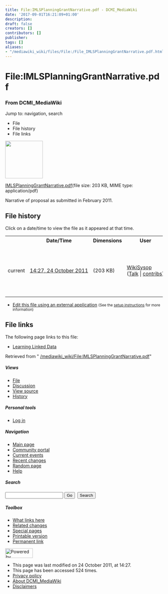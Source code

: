 ```yaml
---
title: File:IMLSPlanningGrantNarrative.pdf - DCMI_MediaWiki
date: '2017-09-01T16:21:09+01:00'
description: 
draft: false
creators: []
contributors: []
publisher: 
tags: []
aliases:
- "/mediawiki_wiki/files/File:/File_IMLSPlanningGrantNarrative.pdf.html"
---
```


<a id="top"></a>
# File:IMLSPlanningGrantNarrative.pdf

### From DCMI\_MediaWiki

Jump to: navigation, search
<!-- start content -->
- File
- File history
- File links

 [<img alt="" src="/skins/common/images/icons/fileicon-pdf.png" width="120" height="120">](/mediawiki_wiki/files/IMLSPlanningGrantNarrative.pdf)

[IMLSPlanningGrantNarrative.pdf](/mediawiki_wiki/files/IMLSPlanningGrantNarrative.pdf)‎(file size: 203 KB, MIME type: application/pdf)

Narrative of proposal as submitted in February 2011.

<!-- 
NewPP limit report
Preprocessor node count: 1/1000000
Post-expand include size: 0/2097152 bytes
Template argument size: 0/2097152 bytes
Expensive parser function count: 0/100
-->
## File history

Click on a date/time to view the file as it appeared at that time.

<table class="wikitable filehistory">
  <tr>
    <td></td>
    <th>Date/Time</th>
    <th>Dimensions</th>
    <th>User</th>
    <th>Comment</th>
  </tr>
  <tr>
    <td>current</td>
    <td class="filehistory-selected" style="white-space: nowrap;"><a href="/mediawiki_wiki/files/IMLSPlanningGrantNarrative.pdf">14:27, 24 October 2011</a></td>
    <td> <span style="white-space: nowrap;">(203 KB)</span>
    </td>
    <td>
      <a href="/index.php/User:WikiSysop" title="User:WikiSysop" class="mw-userlink">WikiSysop</a> <span style="white-space: nowrap;"> <span class="mw-usertoollinks">(<a href="/index.php?title=User_talk:WikiSysop&amp;action=edit&amp;redlink=1" class="new" title="User talk:WikiSysop (page does not exist)">Talk</a> | <a href="/index.php/Special:Contributions/WikiSysop" title="Special:Contributions/WikiSysop">contribs</a>)</span></span>
    </td>
    <td> <span class="comment">(Narrative of proposal as submitted in February 2011.)</span>
    </td>
  </tr>
</table>

  

- [Edit this file using an external application](/index.php?title=File:IMLSPlanningGrantNarrative.pdf&action=edit&externaledit=true&mode=file "File:IMLSPlanningGrantNarrative.pdf") <small>(See the <a href="http://www.mediawiki.org/wiki/Manual:External_editors" class="external text" rel="nofollow">setup instructions</a> for more information)</small>

## File links

The following page links to this file:

- [Learning Linked Data](/index.php/Learning_Linked_Data "Learning Linked Data")

Retrieved from " [/mediawiki_wiki/File:IMLSPlanningGrantNarrative.pdf](/mediawiki_wiki/files/File:/File:IMLSPlanningGrantNarrative.pdf.html)"

<!-- end content -->

##### Views

- [File](/mediawiki_wiki/files/File:/File:IMLSPlanningGrantNarrative.pdf.html)
- [Discussion](/index.php?title=File_talk:IMLSPlanningGrantNarrative.pdf&action=edit&redlink=1 "Discussion about the content page [t]")
- [View source](/index.php?title=File:IMLSPlanningGrantNarrative.pdf&action=edit "This page is protected.
You can view its source [e]")
- [History](/index.php?title=File:IMLSPlanningGrantNarrative.pdf&action=history "Past revisions of this page [h]")

##### Personal tools

- [Log in](/index.php?title=Special:UserLogin&returnto=File:IMLSPlanningGrantNarrative.pdf "You are encouraged to log in; however, it is not mandatory [o]")

<script type="text/javascript"> if (window.isMSIE55) fixalpha(); </script>

##### Navigation

- [Main page](/index.php/Main_Page "Visit the main page [z]")
- [Community portal](/index.php/DCMI_MediaWiki:Community_portal "About the project, what you can do, where to find things")
- [Current events](/index.php/DCMI_MediaWiki:Current_events "Find background information on current events")
- [Recent changes](/index.php/Special:RecentChanges "The list of recent changes in the wiki [r]")
- [Random page](/index.php/Special:Random "Load a random page [x]")
- [Help](/index.php/Help:Contents "The place to find out")

##### <label for="searchInput">Search</label>

<form action="/index.php" id="searchform">
				<input type="hidden" name="title" value="Special:Search">
				<input id="searchInput" title="Search DCMI_MediaWiki" accesskey="f" type="search" name="search">
				<input type="submit" name="go" class="searchButton" id="searchGoButton" value="Go" title="Go to a page with this exact name if exists"> 
				<input type="submit" name="fulltext" class="searchButton" id="mw-searchButton" value="Search" title="Search the pages for this text">
			</form>

##### Toolbox

- [What links here](/index.php/Special:WhatLinksHere/File:IMLSPlanningGrantNarrative.pdf "List of all wiki pages that link here [j]")
- [Related changes](/index.php/Special:RecentChangesLinked/File:IMLSPlanningGrantNarrative.pdf "Recent changes in pages linked from this page [k]")
- [Special pages](/index.php/Special:SpecialPages "List of all special pages [q]")
- [Printable version](/index.php?title=File:IMLSPlanningGrantNarrative.pdf&printable=yes "Printable version of this page [p]")
- [Permanent link](/index.php?title=File:IMLSPlanningGrantNarrative.pdf&oldid=1496 "Permanent link to this revision of the page")

<!-- end of the left (by default at least) column -->

 [<img src="/skins/common/images/poweredby_mediawiki_88x31.png" height="31" width="88" alt="Powered by MediaWiki">](http://www.mediawiki.org/)

- This page was last modified on 24 October 2011, at 14:27.
- This page has been accessed 524 times.
- [Privacy policy](/index.php/DCMI_MediaWiki:Privacy_policy "DCMI MediaWiki:Privacy policy")
- [About DCMI\_MediaWiki](/index.php/DCMI_MediaWiki:About "DCMI MediaWiki:About")
- [Disclaimers](/index.php/DCMI_MediaWiki:General_disclaimer "DCMI MediaWiki:General disclaimer")

<script>if (window.runOnloadHook) runOnloadHook();</script><!-- Served in 0.545 secs. -->
